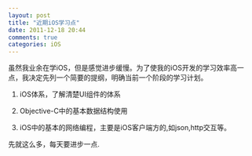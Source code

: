 ```yaml
---
layout: post
title: "近期iOS学习点"
date: 2011-12-18 20:44
comments: true
categories: iOS
---
```


虽然我业余在学iOS，但是感觉进步缓慢。为了使我的iOS开发的学习效率高一点，我决定先列一个简要的提纲，明确当前一个阶段的学习计划。

1. iOS体系，了解清楚UI组件的体系

2. Objective-C中的基本数据结构使用

3. iOS中的基本的网络编程，主要是iOS客户端方的,如json,http交互等。

先就这么多，每天要进步一点.
